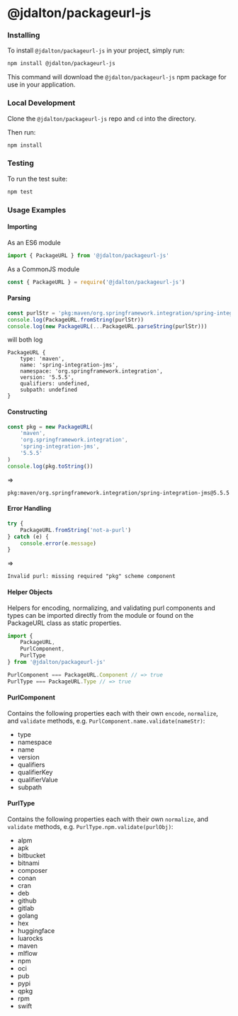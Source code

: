 # @jdalton/packageurl-js

### Installing

To install `@jdalton/packageurl-js` in your project, simply run:
```bash
npm install @jdalton/packageurl-js
```

This command will download the `@jdalton/packageurl-js` npm package for use in your application.

### Local Development

Clone the `@jdalton/packageurl-js` repo and `cd` into the directory.

Then run:
```bash
npm install
```

### Testing

To run the test suite:
```bash
npm test
```

### Usage Examples

#### Importing

As an ES6 module
```js
import { PackageURL } from '@jdalton/packageurl-js'
```

As a CommonJS module
```js
const { PackageURL } = require('@jdalton/packageurl-js')
```

#### Parsing

```js
const purlStr = 'pkg:maven/org.springframework.integration/spring-integration-jms@5.5.5'
console.log(PackageURL.fromString(purlStr))
console.log(new PackageURL(...PackageURL.parseString(purlStr)))
```

will both log

```
PackageURL {
    type: 'maven',
    name: 'spring-integration-jms',
    namespace: 'org.springframework.integration',
    version: '5.5.5',
    qualifiers: undefined,
    subpath: undefined
}
```

#### Constructing

```js
const pkg = new PackageURL(
    'maven',
    'org.springframework.integration',
    'spring-integration-jms',
    '5.5.5'
)
console.log(pkg.toString())
```

=>

```
pkg:maven/org.springframework.integration/spring-integration-jms@5.5.5
```

#### Error Handling

```js
try {
    PackageURL.fromString('not-a-purl')
} catch (e) {
    console.error(e.message)
}
```

=>

```
Invalid purl: missing required "pkg" scheme component
```

#### Helper Objects

Helpers for encoding, normalizing, and validating purl components and types can
be imported directly from the module or found on the PackageURL class as static
properties.
```js
import {
    PackageURL,
    PurlComponent,
    PurlType
} from '@jdalton/packageurl-js'

PurlComponent === PackageURL.Component // => true
PurlType === PackageURL.Type // => true
```

#### PurlComponent

Contains the following properties each with their own `encode`, `normalize`,
and `validate` methods, e.g. `PurlComponent.name.validate(nameStr)`:
  - type
  - namespace
  - name
  - version
  - qualifiers
  - qualifierKey
  - qualifierValue
  - subpath

#### PurlType

Contains the following properties each with their own `normalize`, and `validate`
methods, e.g. `PurlType.npm.validate(purlObj)`:
  - alpm
  - apk
  - bitbucket
  - bitnami
  - composer
  - conan
  - cran
  - deb
  - github
  - gitlab
  - golang
  - hex
  - huggingface
  - luarocks
  - maven
  - mlflow
  - npm
  - oci
  - pub
  - pypi
  - qpkg
  - rpm
  - swift
